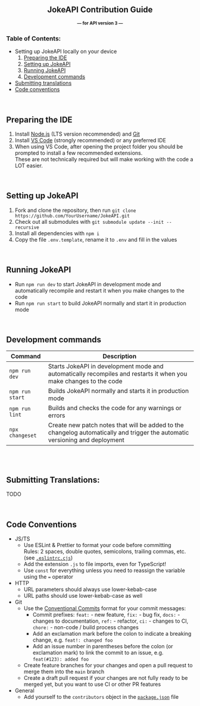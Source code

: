 <div style="text-align:center;" align="center">

## JokeAPI Contribution Guide
<b><sup>— for API version 3 —</sup></b>

</div>

### Table of Contents:
- Setting up JokeAPI locally on your device
  1. [Preparing the IDE](#preparing-the-ide)
  2. [Setting up JokeAPI](#setting-up-jokeapi)
  3. [Running JokeAPI](#running-jokeapi)
  4. [Development commands](#development-commands)
- [Submitting translations](#submitting-translations)
- [Code conventions](#code-conventions)

<br>

## Preparing the IDE
1. Install [Node.js](https://nodejs.org/) (LTS version recommended) and [Git](https://git-scm.com/)
2. Install [VS Code](https://code.visualstudio.com/) (strongly recommended) or any preferred IDE
3. When using VS Code, after opening the project folder you should be prompted to install a few recommended extensions.  
  These are not technically required but will make working with the code a LOT easier.

<br>

## Setting up JokeAPI
1. Fork and clone the repository, then run `git clone https://github.com/YourUsername/JokeAPI.git`
2. Check out all submodules with `git submodule update --init --recursive`
3. Install all dependencies with `npm i`
4. Copy the file `.env.template`, rename it to `.env` and fill in the values

<br>

## Running JokeAPI
- Run `npm run dev` to start JokeAPI in development mode and automatically recompile and restart it when you make changes to the code
- Run `npm run start` to build JokeAPI normally and start it in production mode

<br>

## Development commands
| Command | Description |
| --- | --- |
| `npm run dev` | Starts JokeAPI in development mode and automatically recompiles and restarts it when you make changes to the code |
| `npm run start` | Builds JokeAPI normally and starts it in production mode |
| `npm run lint` | Builds and checks the code for any warnings or errors |
| `npx changeset` | Create new patch notes that will be added to the changelog automatically and trigger the automatic versioning and deployment |

<br><br>

## Submitting Translations:
TODO
<!--This guide will tell you how you can and should contribute to JokeAPI.  -->
<!--Not following it might cause me to reject your changes but at the very least we will both lose time.  -->
<!--So please read this guide before contributing. Thanks :)-->
<!---->
<!--## Table of Contents:-->
<!--- [Submitting or editing jokes](#submitting-or-editing-jokes)-->
<!--- [Contributing to JokeAPI's code](#submitting-code)-->
<!--- [Submitting a translation](#submitting-translations)-->
<!--- [Tips and Tricks for contributing](#other-nice-to-know-stuff)-->
<!---->
<!--<br><br><br><br>-->
<!---->
<!--## Submitting or editing jokes:-->
<!--To submit a joke manually, you can use the form on [this page.](https://v2.jokeapi.dev/#submit)  -->
<!--To submit it through code, you can make use of the ["submit" endpoint.](https://v2.jokeapi.dev/#submit-endpoint)  -->
<!--  -->
<!--If you instead want to edit a joke yourself, you can find them in the `jokes-xy.json` files in [`data/jokes/`](../data/jokes/)  -->
<!--To submit your changes, create a pull request. Also make sure to follow the [code contribution instructions.](#submitting-code)  -->
<!--  -->
<!--If you want a joke to be edited or deleted, please submit a new issue [here.](https://github.com/Sv443-Network/JokeAPI/issues/new?assignees=Sv443&labels=joke+edit&template=3_edit_a_joke.md)  -->
<!--Keep in mind, though, that I will not remove jokes based on opinions as that would defeat the API's main purpose, to provide jokes for everyone's taste.  -->
<!-- TODO: provide source of dark jokes, since this is fully transparent and open source software -->
<!---->
<!--<br><br>-->
<!---->
<!--## Submitting code:-->
<!--1. [Read the Code_of_Conduct.md file](./Code_of_Conduct.md) (TLDR: just behave in a friendly manner).-->
<!--2. [Click here](https://github.com/Sv443-Network/JokeAPI/fork) to fork the repository. Afterwards, clone or download it and locate the folder where it is contained.-->
<!--3. Make the changes you want to make to the code.-->
<!--4. Run the script `npm run all` which will run these commands:-->
<!--    - `npm run validate-jokes` to make sure all jokes are formatted correctly.-->
<!--    - `npm run validate-ids` to verify that all jokes have the correct ID.-->
<!--    - `npm run lint` to check the code for any warnings or errors.-->
<!--    - `npm run dep-graph` to generate a new dependency graph.-->
<!--    - `npm run generate-changelog` to generate a Markdown changelog out of the plaintext one.-->
<!--    - `npm run test`, which runs the unit tests for JokeAPI. If you are colorblind, you can run the command `npm run test-colorblind` (will turn green into cyan and red into magenta).-->
<!--5. Run JokeAPI locally by running the command `node JokeAPI`, request some jokes and test the areas you modified / added to make sure everything still works.-->
<!--6. Add yourself to the `contributors` object in the [`package.json`](../package.json) file :)-->
<!--     - **If it doesn't exist or is empty** please add it using the second format on [this website](https://flaviocopes.com/package-json/#contributors) -->
<!--7. Submit a pull request on your forked repository, selecting `Sv443-Network/JokeAPI` as the base repo and `master` as the base branch and selecting `YourUsername/JokeAPI` as the head repo and `YourBranch` as the compare branch-->
<!--    - If your pull request is not ready to be merged yet, you can add `[WIP]` to the beginning of the title which will tell the repo maintainer(s) and automated scripts not to merge it yet.-->
<!--8. Request a review from me (Sv443).-->
<!--9. Check if the CI script and other checks for your pull request were successful (they can be found below the comments).-->
<!--    - **If they were unsuccessful:** view the log, fix the errors, commit the code and push to the same branch. This will automatically update your pull request and re-run the checks.-->
<!--10. Once the pull request is approved and merged, you can delete the source branch and your forked repo if you want to.  -->
<!--    - **If it isn't**, please read the comments from the reviewer(s) and make the necessary changes.-->
<!--  -->
<!--<br><br>-->
<!---->
<!--## Submitting Translations:-->
<!--If you want to submit a translation, please follow these steps:  -->
<!--1. Find your language's two-character code in the file [`data/languages.json`](../data/languages.json). You'll need to specify it for every translation.-->
<!--2. Translate coded error messages in the file [`data/errorMessages.js`](../data/errorMessages.js) by following the style of the other translations.-->
<!--3. Translate the generic strings inside of the file [`data/translations.json`](../data/translations.json) by also following the style of the other translations.-->
<!--4. Add yourself to the `contributors` object in the [`package.json`](../package.json) file :)-->
<!---->
<!--<br><br>-->
<!---->
<!--## Other nice-to-know stuff:-->
<!--- I really recommend using [Visual Studio Code](https://code.visualstudio.com/) with the extension [`fabiospampinato.vscode-highlight`](https://marketplace.visualstudio.com/items?itemName=fabiospampinato.vscode-highlight) - it will add custom styling to the syntax highlighting in the editor and make the code easier to read and work with.  -->
<!--- If you want to generate a dependency graph, you need to install [Graphviz](https://graphviz.gitlab.io/download/) and add the path to the `bin` folder to your `%PATH%` / `$PATH` environment vaiable. Then, run the command `npm run dependency-graph` and open the file [`dev/dependency-graph.html`](../dev/dependency-graph.html) in a browser.  -->
<!--- If you need to add an authorization token, you can generate one or multiple tokens with the command `npm run add-token [amount]`. If you omit the "amount" parameter, the script will generate a single token. After you run the command, the tokens will be listed in the console and you can now (after restarting JokeAPI) use it in the `Authorization` header to gain unlimited access to JokeAPI [(better explanation here).](https://jokeapi.dev/#api-tokens)  -->
<!---->
<!--<br><br>-->
<!---->
<!--## If you need any help, feel free to contact me through [Discord](https://sv443.net/discord) (fastest way to contact me) or [E-Mail](mailto:contact@sv443.net?subject=Questions%20about%20contributing%20to%20JokeAPI)-->

<br>

## Code Conventions
- JS/TS
  - Use ESLint & Prettier to format your code before committing  
    Rules: 2 spaces, double quotes, semicolons, trailing commas, etc. (see [`.eslintrc.cjs`](../.eslintrc.cjs))
  - Add the extension `.js` to file imports, even for TypeScript!
  - Use `const` for everything unless you need to reassign the variable using the `=` operator
- HTTP
  - URL parameters should always use lower-kebab-case
  - URL paths should use lower-kebab-case as well
- Git
  - Use the [Conventional Commits](https://www.conventionalcommits.org/en/v1.0.0/) format for your commit messages:  
    - Commit prefixes: `feat:` - new feature, `fix:` - bug fix, `docs:` - changes to documentation, `ref:` - refactor, `ci:` - changes to CI, `chore:` - non-code / build process changes
    - Add an exclamation mark before the colon to indicate a breaking change, e.g. `feat!: changed foo`
    - Add an issue number in parentheses before the colon (or exclamation mark) to link the commit to an issue, e.g. `feat(#123): added foo`
  - Create feature branches for your changes and open a pull request to merge them into the `main` branch
  - Create a draft pull request if your changes are not fully ready to be merged yet, but you want to use CI or other PR features
- General
  - Add yourself to the `contributors` object in the [`package.json`](../package.json) file
